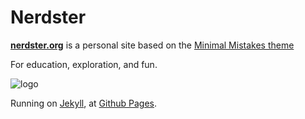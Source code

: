 # Nerdster

**[nerdster.org](http://www.nerdster.org)** is a personal site based on the [Minimal Mistakes theme](http://mmistakes.github.io/minimal-mistakes)

For education, exploration, and fun.

![logo](http://www.nerdster.org/images/logo.png)

Running on [Jekyll](http://jekyllrb.com/), at [Github Pages](https://pages.github.com/).
